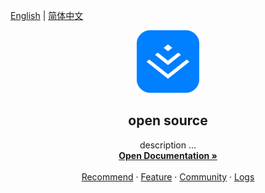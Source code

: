 <a href="./README_EN.md">English</a> |
<a href="./README.md">简体中文</a>

<p align="center">
  <a href="#">
    <img src="./public/logo.png" alt="juejin logo" width="100" height="100">
  </a>
</p>

<h2 align="center">open source</h2>

<p align="center">
  description ...
  <br>
  <a href="#"><strong>Open Documentation »</strong></a>
  <br>
  <br>
  <a href="#">Recommend</a>
  ·
  <a href="#">Feature</a>
  ·
  <a href="#">Community</a>
  ·
  <a href="#">Logs</a>
</p>

